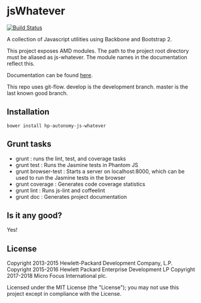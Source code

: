 # jsWhatever

[![Build Status](https://travis-ci.org/microfocus-idol/jsWhatever.svg?branch=master)](https://travis-ci.org/microfocus-idol/jsWhatever)

A collection of Javascript utilities using Backbone and Bootstrap 2.

This project exposes AMD modules. The path to the project root directory must be aliased as js-whatever. The module names
in the documentation reflect this.

Documentation can be found [here](http://microfocus-idol.github.io/jsWhatever).

This repo uses git-flow. develop is the development branch. master is the last known good branch.

## Installation

    bower install hp-autonomy-js-whatever

## Grunt tasks
* grunt : runs the lint, test, and coverage tasks
* grunt test : Runs the Jasmine tests in Phantom JS
* grunt browser-test : Starts a server on localhost:8000, which can be used to run the Jasmine tests in the browser
* grunt coverage : Generates code coverage statistics
* grunt lint : Runs js-lint and coffeelint
* grunt doc : Generates project documentation

## Is it any good?
Yes!

## License
Copyright 2013-2015 Hewlett-Packard Development Company, L.P.
Copyright 2015-2016 Hewlett Packard Enterprise Development LP
Copyright 2017-2018 Micro Focus International plc.

Licensed under the MIT License (the "License"); you may not use this project except in compliance with the License.
